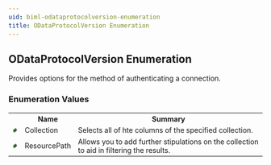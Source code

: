 ```yaml
---
uid: biml-odataprotocolversion-enumeration
title: ODataProtocolVersion Enumeration
---
```


## ODataProtocolVersion Enumeration

<div class="LanguageSummary"><div class ="SummaryItem">Provides options for the method of authenticating a connection.</div></div>
<div class="EnumValueGroup">

### Enumeration Values

<table id="EnumValue" class="MemberList"><tbody><tr><th class="MemberTypeIconColumnHeader">&nbsp;</th><th class="MemberNameColumnHeader">Name</th><th class="MemberSummaryColumnHeader">Summary</th></tr><tr class="cd0"><td align="center" class="MemberTypeIcon"><img src="enumValue.png"></img></td><td class="MemberName">Collection</td><td class="MemberSummary"><div class ="SummaryItem">Selects all of hte columns of the specified collection.</div></td></tr><tr class="cd1"><td align="center" class="MemberTypeIcon"><img src="enumValue.png"></img></td><td class="MemberName">ResourcePath</td><td class="MemberSummary"><div class ="SummaryItem">Allows you to add further stipulations on the collection to aid in filtering the results.</div></td></tr></tbody></table>
</div>